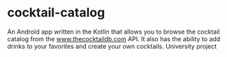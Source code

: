 # cocktail-catalog
An Android app written in the Kotlin that allows you to browse the cocktail catalog from the www.thecocktaildb.com API. It also has the ability to add drinks to your favorites and create your own cocktails. University project

